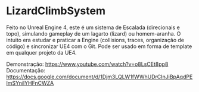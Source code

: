# LizardClimbSystem
Feito no Unreal Engine 4, este é um sistema de Escalada (direcionais e topo), simulando gameplay de um lagarto (lizard) ou homem-aranha.
O intuito era estudar e praticar a Engine (collisions, traces, organização de código) e sincronizar UE4 com o Git.
Pode ser usado em forma de template em qualquer projeto da UE4.

Demonstração: https://www.youtube.com/watch?v=o8LsCEt8pp8<br>
Documentação: https://docs.google.com/document/d/1Djm3LQLW1fWWhUDrCInJiBpAqdPEImSYnilYHFnCWZA
